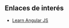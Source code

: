 ## Enlaces de interés

- [Learn Angular JS](http://www.codecademy.com/en/learn/learn-angularjs?utm_campaign=2015-06-10-learn-angularjs-announce&utm_source=email)